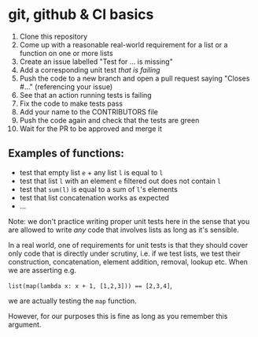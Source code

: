 # git, github & CI basics

1. Clone this repository
2. Come up with a reasonable real-world requirement for a list or a function on one or more lists
3. Create an issue labelled "Test for ... is missing"
4. Add a corresponding unit test _that is failing_
5. Push the code to a new branch and open a pull request saying "Closes #..." (referencing your issue)
6. See that an action running tests is failing
7. Fix the code to make tests pass
8. Add your name to the CONTRIBUTORS file
9. Push the code again and check that the tests are green
10. Wait for the PR to be approved and merge it

## Examples of functions:
- test that empty list `e` + any list `l` is equal to `l`
- test that list `l` with an element `e` filtered out does not contain `l`
- test that `sum(l)` is equal to a sum of `l`'s elements
- test that list concatenation works as expected
- ...

Note: we don't practice writing proper unit tests here in the sense that you are allowed to write _any_ code that involves lists as long as it's sensible.

In a real world, one of requirements for unit tests is that they should cover only code that is directly under scrutiny, i.e. if we test lists, we test their construction, concatenation, element addition, removal, lookup etc. When we are asserting e.g.

`list(map(lambda x: x + 1, [1,2,3])) == [2,3,4]`,

we are actually testing the `map` function. 

However, for our purposes this is fine as long as you remember this argument.
